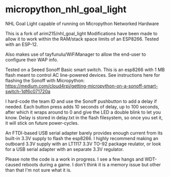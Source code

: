 # micropython_nhl_goal_light
NHL Goal Light capable of running on Micropython Networked Hardware

This is a fork of arim215/nhl_goal_light
Modifications have been made to allow it to work within the RAM/stack space limits of an ESP8266. Tested with an ESP-12.

Also makes use of tayfunulu/WiFiManager to allow the end-user to configure their WAP info.

Tested on a Seeed Sonoff Basic smart switch. This is an esp8266 with 1 MB flash meant to control AC line-powered devices. See instructions here for flashing the Sonoff with Micropython: https://medium.com/cloud4rpi/getting-micropython-on-a-sonoff-smart-switch-1df6c071720a

I hard-code the team ID and use the Sonoff pushbutton to add a delay if needed. Each button press adds 10 seconds of delay, up to 100 seconds, after which it wraps around to 0 and give the LED a double blink to let you know. Delay is stored in delay.txt in the flash filesystem, so once you set it, it will stick on future power-cycles.

An FTDI-based USB serial adapter barely provides enough current from its built-in 3.3V supply to flash the esp8266. I highly recommend making an outboard 3.3V supply with an LT1117 3.3V TO-92 package reulator, or look for a USB serial adapter with an separate 3.3V regulator.

Please note the code is a work in progress. I see a few hangs and WDT-caused reboots during a game. I don't think it is a memory issue but other than that I'm not sure what it is.
